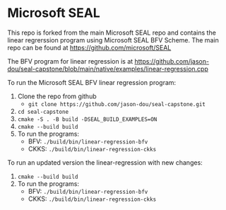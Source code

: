 # Microsoft SEAL

This repo is forked from the main Microsoft SEAL repo and contains the linear regrerssion program using Microsoft SEAL BFV Scheme. The main repo can be found at https://github.com/microsoft/SEAL

The BFV program for linear regression is at https://github.com/jason-dou/seal-capstone/blob/main/native/examples/linear-regression.cpp

To run the Microsoft SEAL BFV linear regression program:

1. Clone the repo from github
   - `git clone https://github.com/jason-dou/seal-capstone.git`
1. `cd seal-capstone`
1. `cmake -S . -B build -DSEAL_BUILD_EXAMPLES=ON`
1. `cmake --build build`
1. To run the programs:
   - BFV: `./build/bin/linear-regression-bfv`
   - CKKS: `./build/bin/linear-regression-ckks`

To run an updated version the linear-regression with new changes:

1. `cmake --build build`
1. To run the programs:
   - BFV: `./build/bin/linear-regression-bfv`
   - CKKS: `./build/bin/linear-regression-ckks`
